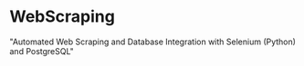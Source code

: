 # WebScraping
"Automated Web Scraping and Database Integration with Selenium (Python) and PostgreSQL"
